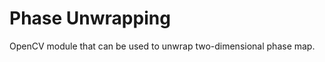 Phase Unwrapping
================

OpenCV module that can be used to unwrap two-dimensional phase map.
